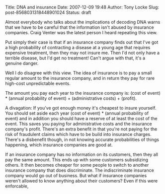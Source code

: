 Title: DNA and insurance
Date: 2007-12-09 19:48
Author: Tony Locke
Slug: post-8568031318448901024
Status: draft

<div>

Almost everybody who talks about the implications of decoding DNA warns that we have to be careful that the information isn't abused by insurance companies. Craig Venter was the latest person I heard repeating this view.

</div>

  

<div>

</div>

  

<div>

Put simply their case is that if an insurance company finds out that I've got a high probability of contracting a disease at a young age that requires expensive treatment, then they may not insure me. Then I'd not only have a terrible disease, but I'd get no treatment! Can't argue with that, it's a genuine danger.

</div>

  

<div>

</div>

  

<div>

Well I do disagree with this view. The idea of insurance is to pay a small regular amount to the insurance company, and in return they pay for rare high-cost unpredictable events.

</div>

  

<div>

</div>

  

<div>

The amount you pay each year to the insurance company is: (cost of event) \* (annual probability of event) + (administrative costs) + (profit).

</div>

  

<div>

</div>

  

<div>

A divagation: If you've got enough money it's cheapest to insure yourself. You should set aside each year (cost of event) \* (annual probability of event) and in addition you should have a reserve of at least the cost of the event. This saves you paying for administrative costs and the insurance company's profit. There's an extra benefit in that you're not paying for the risk of fraudulent claims which have to be build into insurance charges. There's a disbenefit though, in not knowing accurate probabilities of things happening, which insurance companies are good at.

</div>

  

<div>

</div>

  

<div>

If an insurance company has no information on its customers, then they all pay the same amount. This ends up with some customers subsidizing others. It then becomes cheaper for some people to switch to another insurance company that does discriminate. The indiscriminate insurance company would go out of business. But what if insurance companies weren't allowed to know anything about their customers? Even if this were enforcable,

</div>

  

<div>

</div>

</p>


